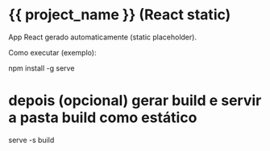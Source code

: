 # {{ project_name }} (React static)

App React gerado automaticamente (static placeholder).

Como executar (exemplo):

npm install -g serve
# depois (opcional) gerar build e servir a pasta build como estático
serve -s build
